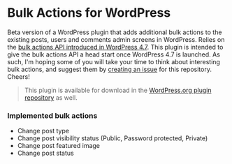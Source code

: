 # Bulk Actions for WordPress
Beta version of a WordPress plugin that adds additional bulk actions to the existing posts, users and comments admin screens in WordPress. Relies on the [bulk actions API introduced in WordPress 4.7][1]. This plugin is intended to give the bulk actions API a head start once WordPress 4.7 is launched. As such, I'm hoping some of you will take your time to think about interesting bulk actions, and suggest them by [creating an issue][2] for this repository. Cheers!

> This plugin is available for download in the [WordPress.org plugin repository][3] as well.

### Implemented bulk actions
- Change post type
- Change post visibility status (Public, Password protected, Private)
- Change post featured image
- Change post status

[1]: https://make.wordpress.org/core/2016/10/04/custom-bulk-actions/
[2]: https://github.com/engelen/bulk-actions/issues/new
[3]: https://wordpress.org/plugins/bulk-actions/
